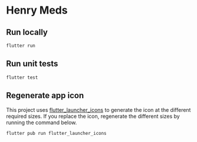 # Henry Meds

## Run locally

```
flutter run
```

## Run unit tests

```
flutter test
```

## Regenerate app icon

This project uses [flutter_launcher_icons](https://pub.dev/packages/flutter_launcher_icons) to generate the icon at the different required sizes.
If you replace the icon, regenerate the different sizes by running the command below.

```
flutter pub run flutter_launcher_icons
```